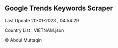 

## Google Trends Keywords Scraper 
 
Last Update 20-01-2023 , 04:54:29

Country List :
VIETNAM.json



© Abdul Muttaqin 
